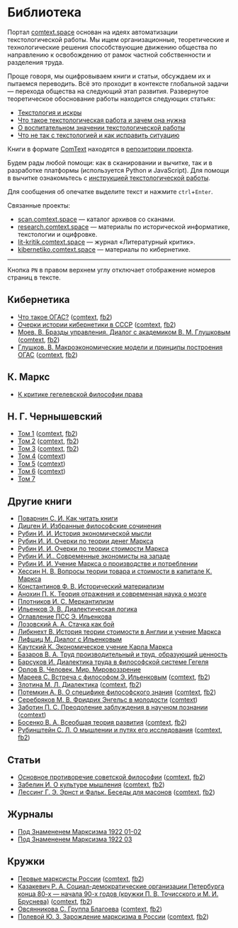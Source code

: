 # Библиотека

Портал [comtext.space](https://comtext.space) основан на идеях автоматизации текстологической работы. Мы ищем организационные, теоретические и технологические решения способствующие движению общества по направлению к освобождению от рамок частной собственности и разделения труда.

Проще говоря, мы оцифровываем книги и статьи, обсуждаем их и пытаемся переводить. Всё это проходит в контексте глобальной задачи — перехода общества на следующий этап развития. Развернутое теоретическое обоснование работы находится следующих статьях:

- [Текстология и искры](https://vk.com/@zarya_xyz-tekstologiya-i-iskry)
- [Что такое текстологическая работа и зачем она нужна](https://vk.com/@zarya_xyz-chto-takoe-tekstologicheskaya-rabota-i-zachem-ona-nuzhna)
- [О воспитательном значении текстологической работы](https://propjourn.github.io/site/static/о_воспитательном_значении_текстологической_работы.html)
- [Что не так с текстологией и как исправить ситуацию](https://propjourn.github.io/site/static/что_не_так_с_текстологией_и_как_исправить_ситуацию.html)

Книги в формате [ComText](https://research.comtext.space/format-comtext.html) находятся в [репозитории проекта](https://github.com/comtextspace/books).

Будем рады любой помощи: как в сканировании и вычитке, так и в разработке платформы (используется Python и JavaScript). Для помощи в вычитке ознакомьтесь с [инструкцией текстологической работы](https://research.comtext.space/git-guide.html).

Для сообщения об опечатке выделите текст и нажмите `ctrl`+`Enter`.

Связанные проекты:

- [scan.comtext.space](https://scan.comtext.space) — каталог архивов со сканами.
- [research.comtext.space](https://research.comtext.space) — материалы по исторической информатике, текстологии и оцифровке.
- [lit-kritik.comtext.space](https://lit-kritik.comtext.space/) — журнал «Литературный критик».
- [kibernetiko.comtext.space](https://kibernetiko.comtext.space) — материалы по кибернетике.

---

Кнопка `PN` в правом верхнем углу отключает отображение номеров страниц в тексте.

## Кибернетика

- [Что такое ОГАС?](библиотечка_квант_10_что_такое_огас.md) ([comtext](files/библиотечка_квант_10_что_такое_огас.ct), [fb2](files/библиотечка_квант_10_что_такое_огас.fb2))
- [Очерки истории кибернетики в СССР](Очерки_истории_кибернетики.md) ([comtext](files/Очерки_истории_кибернетики.ct), [fb2](files/Очерки_истории_кибернетики.fb2))
- [Моев. В. Бразды управления. Диалог с академиком В. М. Глушковым](моев_бразды_управления.md) ([comtext](files/моев_бразды_управления.ct), [fb2](files/моев_бразды_управления.fb2))
- [Глушков. В. Макроэкономические модели и принципы построения ОГАС](глушков_макроэкономические_модели_и_принципы_построения_огас.md) ([comtext](files/глушков_макроэкономические_модели_и_принципы_построения_огас.ct), [fb2](files/глушков_макроэкономические_модели_и_принципы_построения_огас.fb2))

## К. Маркс

- [К критике гегелевской философии права](Критика_философии_права.md)

## Н. Г. Чернышевский

- [Том 1](chernyshevsky01.md) ([comtext](files/chernyshevsky01.ct), [fb2](files/chernyshevsky01.fb2))
- [Том 2](chernyshevsky02.md) ([comtext](files/chernyshevsky02.ct), [fb2](files/chernyshevsky02.fb2))
- [Том 3](chernyshevsky03.md) ([comtext](files/chernyshevsky03.ct), [fb2](files/chernyshevsky03.fb2))
- [Том 4](chernyshevsky04.md) ([comtext](files/chernyshevsky04.ct))
- [Том 5](chernyshevsky05.md) ([comtext](files/chernyshevsky05.ct))
- [Том 6](chernyshevsky06.md) ([comtext](files/chernyshevsky06.ct))
- [Том 7](chernyshevsky07.md)

## Другие книги

- [Поварнин С. И. Как читать книги](как_читать_книги.md)
- [Дицген И. Избранные философские сочинения](избранные_философские_сочинения.md)
- [Рубин И. И. История экономической мысли](история_экономической_мысли.md)
- [Рубин И. И. Очерки по теории денег Маркса](очерки_по_теории_денег_маркса.md)
- [Рубин И. И. Очерки по теории стоимости Маркса](очерки_по_теории_стоимости_маркса.md)
- [Рубин И. И.. Современные экономисты на западе](современные_экономисты_на_западе.md)
- [Рубин И. И. Учение Маркса о производстве и потреблении](учение_маркса_о_производстве_и_потреблении.md)
- [Хессин Н. В. Вопросы теории товара и стоимости в капитале К. Маркса](вопросы_теории_товара_и_стоимости_в_капитале_к_маркса.md)
- [Константинов Ф. В. Исторический материализм](исторический_материализм.md)
- [Анохин П. К. Теория отражения и современная наука о мозге](теория_отражения_и_современная_наука_о_мозге.md)
- [Плотников И. С. Меркантилизм](меркантилизм.md)
- [Ильенков Э. В. Диалектическая логика](диалектическая_логика.md)
- [Оглавление ПСС Э. Ильенкова](оглавление_псс_э_ильенкова.md)
- [Лозовский А. А. Стачка как бой](стачка_как_бой.md)
- [Либкнехт В. История теории стоимости в Англии и учение Маркса](история_теории_стоимости_в_англии_и_учение_маркса.md)
- [Лифшиц М. Диалог с Ильенковым](Диалог_с_Ильенковым.md)
- [Каутский К. Экономическое учение Карла Маркса](экономическое_учение_карла_маркса.md)
- [Базаров В. А. Труд производительный и труд, образующий ценность](труд_производительный_и_труд_образующий_ценность.md)
- [Барсуков И. Диалектика труда в философской системе Гегеля](диалектика_труда_в_философской_системе_гегеля.md)
- [Орлов В. Человек. Мир. Мировоззрение](человек_мир_мировоззрение.md)
- [Мареев С. Встреча с философом Э. Ильенковым](встреча_с_философом_э_ильенковым.md) ([comtext](files/встреча_с_философом_э_ильенковым.ct), [fb2](files/встреча_с_философом_э_ильенковым.fb2))
- [Злотина М. Л. Диалектика](злотина_диалектика.md) ([comtext](files/злотина_диалектика.ct), [fb2](files/злотина_диалектика.fb2))
- [Потемкин А. В. О специфике философского знания](о_специфике_философского_знания.md) ([comtext](files/о_специфике_философского_знания.ct), [fb2](files/о_специфике_философского_знания.fb2))
- [Серебряков М. В. Фридрих Энгельс в молодости](фридрих_энгельс_в_молодости.md) ([comtext](files/фридрих_энгельс_в_молодости.ct))
- [Заботин П. С. Преодоление заблуждения в научном познании](преодоление_заблуждения_в_научном_познании.md) ([comtext](files/преодоление_заблуждения_в_научном_познании.ct))
- [Босенко В. А. Всеобщая теория развития](всеобщая_теория_развития.md) ([comtext](files/всеобщая_теория_развития.ct), [fb2](files/всеобщая_теория_развития.fb2))
- [Рубинштейн С. Л. О мышлении и путях его исследования](о_мышлении_и_путях_его_исследования.md) ([comtext](files/о_мышлении_и_путях_его_исследования.ct), [fb2](files/о_мышлении_и_путях_его_исследования.fb2))

## Статьи

- [Основное противоречие советской философии](основное_противоречие_советской_философии.md) ([comtext](files/основное_противоречие_советской_философии.ct), [fb2](files/основное_противоречие_советской_философии.fb2))
- [Забелин И. О культуре мышления](забелин_о_культуре_мышления.md) ([comtext](files/забелин_о_культуре_мышления.ct), [fb2](files/забелин_о_культуре_мышления.fb2))
- [Лессинг Г. Э. Эрнст и Фальк. Беседы для масонов](беседы_для_масонов.md) ([comtext](files/беседы_для_масонов.ct), [fb2](files/беседы_для_масонов.fb2))

## Журналы

- [Под Знамененем Марксизма 1922 01-02](под_знамененем_марксизма_1922_01-02.md)
- [Под Знамененем Марксизма 1922 03](под_знамененем_марксизма_1922_03.md)

## Кружки

- [Первые марксисты России](первые_марксисты_россии.md) ([comtext](files/первые_марксисты_россии.ct), [fb2](files/первые_марксисты_россии.fb2))
- [Казакевич Р. А. Социал-демократические организации Петербурга конца 80-х — начала 90-х годов (кружки П. В. Точисского и М. И. Бруснева)](казакевич_социал_демократические_организации_петербурга.md) ([comtext](files/казакевич_социал_демократические_организации_петербурга.ct), [fb2](files/казакевич_социал_демократические_организации_петербурга.fb2))
- [Овсянникова С. Группа Благоева](овсянникова_группа_благоева.md) ([comtext](files/овсянникова_группа_благоева.ct), [fb2](files/овсянникова_группа_благоева.fb2))
- [Полевой Ю. З. Зарождение марксизма в России](полевой_зарождение_марксизма_в_россии.md) ([comtext](files/полевой_зарождение_марксизма_в_россии.ct), [fb2](files/полевой_зарождение_марксизма_в_россии.fb2))
